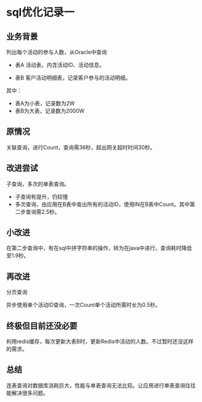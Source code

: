 # sql优化记录一

## 业务背景

列出每个活动的参与人数，从Oracle中查询

- 表A 活动表，内含活动ID、活动信息。

- 表B 客户活动明细表，记录客户参与的活动明细。

其中：

- 表A为小表，记录数为2W
- 表B为大表，记录数为2000W



## 原情况

关联查询，进行Count，查询需36秒，超出网关超时时间30秒。



## 改进尝试

子查询，多次的单表查询。

- 子查询有提升，仍较慢
- 多次查询，由应用在B表中查出所有的活动ID，使用IN在B表中Count。其中第二步查询需2.5秒。

## 小改进

在第二步查询中，有在sql中拼字符串的操作，转为在java中进行，查询耗时降低至1.9秒。



## 再改进

分页查询

异步使用单个活动ID查询，一次Count单个活动所需时长为0.5秒。



## 终极但目前还没必要

利用redis缓存，每次更新大表B时，更新Redis中活动的人数。不过暂时还没这样的需求。



## 总结

连表查询对数据库消耗巨大，性能与单表查询无法比较。让应用进行单表查询往往能解决很多问题。